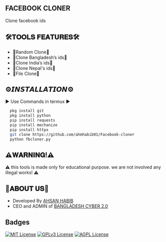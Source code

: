 
## FACEBOOK CLONER

Clone facebook ids 


## 🛠️𝐓𝐎𝐎𝐋𝐒 𝐅𝐄𝐀𝐓𝐔𝐑𝐄𝐒🛠️

- 🔰Random Clone🔰
- 🔰Clone Bangladesh’s ids🔰
- 🔰Clone India’s ids🔰
- 🔰Clone Nepal's ids🔰
- 🔰File Clone🔰


## ⚙️𝙄𝙉𝙎𝙏𝘼𝙇𝙇𝘼𝙏𝙄𝙊𝙉⚙️


▶️ Use Commands in termux ▶️

```bash
  pkg install git
  pkg install python
  pip install requests 
  pip install mechanize 
  pip install httpx 
  git clone https://github.com/ahmhabib01/Facebook-cloner
  python fbcloner.py
```
    
## ⚠️𝐖𝐀𝐑𝐍𝐈𝐍𝐆!⚠️




⚠️ this tools is made only for educational purpose. we are not involved any illegal works! ⚠️


## 📌𝐀𝐁𝐎𝐔𝐓 𝐔𝐒📌



 - Developed By [AHSAN HABIB](https://www.facebook.com/ahm.habib.39)
 - CEO and ADMIN of [BANGLADESH CYBER 2.0](https://www.facebook.com/profile.php?id=61554490682335)
 


## Badges



[![MIT License](https://img.shields.io/badge/License-MIT-green.svg)](https://choosealicense.com/licenses/mit/)
[![GPLv3 License](https://img.shields.io/badge/License-GPL%20v3-yellow.svg)](https://opensource.org/licenses/)
[![AGPL License](https://img.shields.io/badge/license-AGPL-blue.svg)](http://www.gnu.org/licenses/agpl-3.0)

